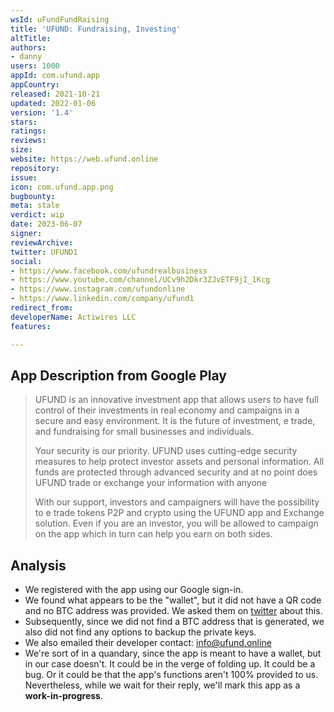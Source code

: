 ```yaml
---
wsId: uFundFundRaising
title: 'UFUND: Fundraising, Investing'
altTitle: 
authors:
- danny 
users: 1000
appId: com.ufund.app
appCountry: 
released: 2021-10-21
updated: 2022-01-06
version: '1.4'
stars: 
ratings: 
reviews: 
size: 
website: https://web.ufund.online
repository: 
issue: 
icon: com.ufund.app.png
bugbounty: 
meta: stale
verdict: wip
date: 2023-06-07
signer: 
reviewArchive: 
twitter: UFUND1
social:
- https://www.facebook.com/ufundrealbusiness
- https://www.youtube.com/channel/UCv9h2Dkr3ZJvETF9jI_1Kcg
- https://www.instagram.com/ufundonline
- https://www.linkedin.com/company/ufund1
redirect_from: 
developerName: Actiwires LLC
features: 

---
```


## App Description from Google Play 

> UFUND is an innovative investment app that allows users to have full control of their investments in real economy and campaigns in a secure and easy environment. It is the future of investment, e trade, and fundraising for small businesses and individuals.
>
> Your security is our priority. UFUND uses cutting-edge security measures to help protect investor assets and personal information. All funds are protected through advanced security and at no point does UFUND trade or exchange your information with anyone
>
> With our support, investors and campaigners will have the possibility to e trade tokens P2P and crypto using the UFUND app and Exchange solution. Even if you are an investor, you will be allowed to campaign on the app which in turn can help you earn on both sides.

## Analysis 

- We registered with the app using our Google sign-in. 
- We found what appears to be the "wallet", but it did not have a QR code and no BTC address was provided. We asked them on [twitter](https://twitter.com/BitcoinWalletz/status/1666357448704397312) about this. 
- Subsequently, since we did not find a BTC address that is generated, we also did not find any options to backup the private keys. 
- We also emailed their developer contact: info@ufund.online
- We're sort of in a quandary, since the app is meant to have a wallet, but in our case doesn't. It could be in the verge of folding up. It could be a bug. Or it could be that the app's functions aren't 100% provided to us. Nevertheless, while we wait for their reply, we'll mark this app as a **work-in-progress**.
